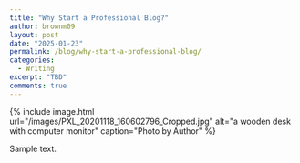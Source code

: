 ```yaml
---
title: "Why Start a Professional Blog?"
author: brownm09
layout: post
date: "2025-01-23"
permalink: /blog/why-start-a-professional-blog/
categories:
  - Writing
excerpt: "TBD"
comments: true
---
```


{% include image.html url="/images/PXL_20201118_160602796_Cropped.jpg" alt="a wooden desk with computer monitor" caption="Photo by Author" %}

Sample text.
